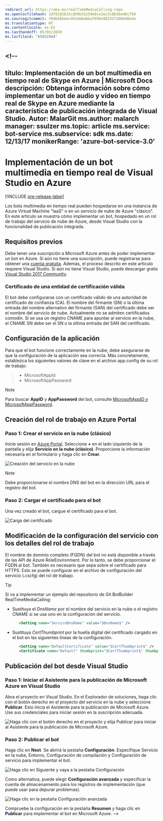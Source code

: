 ```yaml
---
redirect_url: https://aka.ms/realTimeMediaCalling-repo
ms.openlocfilehash: 1df0192632cdb9b35259b8ce1ec5c8b3be46c750
ms.sourcegitcommit: f84b56beecd41debe6baf056e98332f20b646bda
ms.translationtype: HT
ms.contentlocale: es-ES
ms.lasthandoff: 05/03/2019
ms.locfileid: "65032944"
---
```

<a name="--"></a><!--
---
título: Implementación de un bot multimedia en tiempo real de Skype en Azure | Microsoft Docs descripción: Obtenga información sobre cómo implementar un bot de audio y vídeo en tiempo real de Skype en Azure mediante la característica de publicación integrada de Visual Studio.
Autor: MalarGit ms.author: malarch manager: ssulzer ms.topic: article ms.service: bot-service ms.subservice: sdk ms.date: 12/13/17 monikerRange: 'azure-bot-service-3.0'
---

# <a name="deploy-a-real-time-media-bot-from-visual-studio-to-azure"></a>Implementación de un bot multimedia en tiempo real de Visual Studio en Azure

[!INCLUDE [pre-release-label](../includes/pre-release-label-v3.md)]

Los bots multimedia en tiempo real pueden hospedarse en una instancia de Azure Virtual Machine "IaaS" o en un servicio de nube de Azure "clásico". En este artículo se muestra cómo implementar un bot, hospedado en un rol de trabajo del servicio de nube de Azure, desde Visual Studio con la funcionalidad de publicación integrada.

## <a name="prerequisites"></a>Requisitos previos

Debe tener una suscripción a Microsoft Azure antes de poder implementar un bot en Azure. Si aún no tiene una suscripción, puede registrarse para obtener una <a href="https://azure.microsoft.com/en-us/free/" target="_blank">cuenta gratuita</a>. Además, el proceso descrito en este artículo requiere Visual Studio. Si aún no tiene Visual Studio, puede descargar gratis <a href="https://www.visualstudio.com/downloads/" target="_blank">Visual Studio 2017 Community</a>.

### <a name="certificate-from-a-valid-certificate-authority"></a>Certificado de una entidad de certificación válida
El bot debe configurarse con un certificado válido de una autoridad de certificado de confianza (CA). El nombre del firmante (SN) o la última entrada del nombre alternativo del firmante (SAN) del certificado debe ser el nombre del servicio de nube. Actualmente no se admiten certificados comodín. Si se usa un registro CNAME para apuntar al servicio en la nube, el CNAME SN debe ser el SN o la última entrada del SAN del certificado.

## <a name="configure-application-settings"></a>Configuración de la aplicación
Para que el bot funcione correctamente en la nube, debe asegurarse de que la configuración de la aplicación sea correcta. Más concretamente, establezca los siguientes valores de clave en el archivo app.config de su rol de trabajo:
> <ul><li>MicrosoftAppId</li><li>MicrosoftAppPassword</li></ul>

> [!NOTE]
> Para buscar **AppID** y **AppPassword** del bot, consulte [MicrosoftAppID y MicrosoftAppPassword](~/bot-service-manage-overview.md#microsoftappid-and-microsoftapppassword).

## <a name="create-worker-role-in-the-azure-portal"></a>Creación del rol de trabajo en Azure Portal
### <a name="step-1-create-cloud-serviceclassic"></a>Paso 1: Crear el servicio en la nube (clásico)
Inicie sesión en <a href="https://portal.azure.com">Azure Portal</a>. Seleccione **+** en el lado izquierdo de la pantalla y elija **Servicio en la nube (clásico)**. Proporcione la información necesaria en el formulario y haga clic en **Crear**.

![Creación del servicio en la nube](../media/real-time-media-bot-portal-service-creation.png)

> [!NOTE]
> Debe proporcionarse el nombre DNS del bot en la dirección URL para el registro del bot.

### <a name="step-2-upload-the-certificate-for-the-bot"></a>Paso 2: Cargar el certificado para el bot
Una vez creado el bot, cargue el certificado para el bot.

![Carga del certificado](../media/real-time-media-bot-portal-certificates.png)

## <a name="modify-service-configuration-with-worker-role-details"></a>Modificación de la configuración del servicio con los detalles del rol de trabajo
El nombre de dominio completo (FQDN) del bot no está disponible a través de las API de Azure RoleEnvironment. Por lo tanto, se debe proporcionar el FQDN al bot. También es necesario que sepa sobre el certificado para HTTPS. Esto se puede configurar en el archivo de configuración del servicio (.cscfg) del rol de trabajo.

> [!TIP]
> Si va a implementar un ejemplo del repositorio de Git BotBuilder RealTimeMediaCalling:
> - Sustituya el $DnsName$ por el nombre del servicio en la nube o el registro CNAME si se usa uno en la configuración del servicio.
>   ```xml
>      <Setting name="ServiceDnsName" value="$DnsName$" />
>   ```
> 
> - Sustituya $CertThumbprint$ por la huella digital del certificado cargado en el bot en las siguientes líneas de la configuración.
>   ```xml
>      <Setting name="DefaultCertificate" value="$CertThumbprint$" />
>      <Certificate name="Default" thumbprint="$CertThumbprint$" thumbprintAlgorithm="sha1" />
>   ```

## <a name="publish-the-bot-from-visual-studio"></a>Publicación del bot desde Visual Studio
### <a name="step-1-launch-the-microsoft-azure-publishing-wizard-in-visual-studio"></a>Paso 1: Iniciar el Asistente para la publicación de Microsoft Azure en Visual Studio

Abra el proyecto en Visual Studio. En el Explorador de soluciones, haga clic con el botón derecho en el proyecto del servicio en la nube y seleccione **Publicar**. Esto inicia el Asistente para la publicación de Microsoft Azure. Use sus credenciales para iniciar sesión en la suscripción adecuada.

![Haga clic con el botón derecho en el proyecto y elija Publicar para iniciar al Asistente para la publicación de Microsoft Azure.](../media/real-time-media-bot-publish-signin.png)

### <a name="step-2-publish-the-bot"></a>Paso 2: Publicar el bot

Haga clic en **Next**. Se abrirá la pestaña **Configuración**. Especifique Servicio en la nube, Entorno, Configuración de compilación y Configuración de servicio para implementar el bot.

![Haga clic en Siguiente y vaya a la pestaña Configuración](../media/real-time-media-bot-publish-settings.png)

Como alternativa, puede elegir **Configuración avanzada** y especificar la cuenta de almacenamiento para los registros de implementación (que puede usar para depurar problemas).

![Haga clic en la pestaña Configuración avanzada](../media/real-time-media-bot-publish-advanced-settings.png)

Compruebe la configuración en la pestaña **Resumen** y haga clic en **Publicar** para implementar el bot en Microsoft Azure.
-->